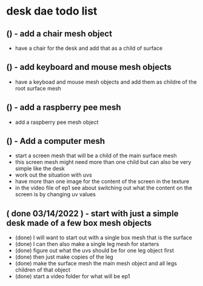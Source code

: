 # desk dae todo list

## () - add a chair mesh object
* have a chair for the desk and add that as a child of surface

## () - add keyboard and mouse mesh objects
* have a keyboad and mouse mesh objects and add them as childre of the root surface mesh

## () - add a raspberry pee mesh
* add a raspberry pee mesh object

## () - Add a computer mesh
* start a screen mesh that will be a child of the main surface mesh
* this screen mesh might need more than one child but can also be very simple like the desk
* work out the situation with uvs
* have more than one image for the content of the screen in the texture
* in the video file of ep1 see about switching out what the content on the screen is by changing uv values

## ( done 03/14/2022 ) - start with just a simple desk made of a few box mesh objects
* (done) I will want to start out with a single box mesh that is the surface
* (done) I can then also make a single leg mesh for starters
* (done) figure out what the uvs should be for one leg object first
* (done) then just make copies of the leg
* (done) make the surface mesh the main mesh object and all legs children of that object
* (done) start a video folder for what will be ep1
